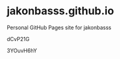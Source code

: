# jakonbasss.github.io
Personal GitHub Pages site for jakonbasss






























dCvP21G

3YOuvH6hY

